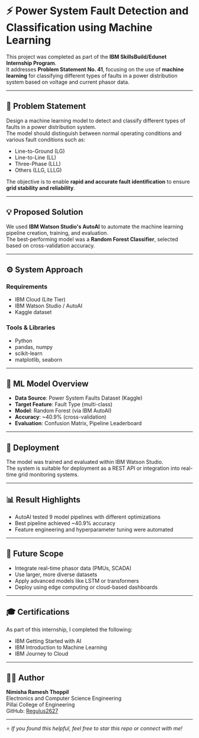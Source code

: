 # ⚡ Power System Fault Detection and Classification using Machine Learning

This project was completed as part of the **IBM SkillsBuild/Edunet Internship Program**.  
It addresses **Problem Statement No. 41**, focusing on the use of **machine learning** for classifying different types of faults in a power distribution system based on voltage and current phasor data.

---

## 📌 Problem Statement

Design a machine learning model to detect and classify different types of faults in a power distribution system.  
The model should distinguish between normal operating conditions and various fault conditions such as:
- Line-to-Ground (LG)
- Line-to-Line (LL)
- Three-Phase (LLL)
- Others (LLG, LLLG)

The objective is to enable **rapid and accurate fault identification** to ensure **grid stability and reliability**.

---

## 💡 Proposed Solution

We used **IBM Watson Studio's AutoAI** to automate the machine learning pipeline creation, training, and evaluation.  
The best-performing model was a **Random Forest Classifier**, selected based on cross-validation accuracy.

---

## ⚙️ System Approach

### Requirements
- IBM Cloud (Lite Tier)
- IBM Watson Studio / AutoAI
- Kaggle dataset

### Tools & Libraries
- Python
- pandas, numpy
- scikit-learn
- matplotlib, seaborn

---

## 🧠 ML Model Overview

- **Data Source**: Power System Faults Dataset (Kaggle)
- **Target Feature**: Fault Type (multi-class)
- **Model**: Random Forest (via IBM AutoAI)
- **Accuracy**: ~40.9% (cross-validation)
- **Evaluation**: Confusion Matrix, Pipeline Leaderboard

---

## 🚀 Deployment

The model was trained and evaluated within IBM Watson Studio.  
The system is suitable for deployment as a REST API or integration into real-time grid monitoring systems.

---

## 📊 Result Highlights

- AutoAI tested 9 model pipelines with different optimizations
- Best pipeline achieved ~40.9% accuracy
- Feature engineering and hyperparameter tuning were automated

---

## 🔭 Future Scope

- Integrate real-time phasor data (PMUs, SCADA)
- Use larger, more diverse datasets
- Apply advanced models like LSTM or transformers
- Deploy using edge computing or cloud-based dashboards

---

## 🎓 Certifications

As part of this internship, I completed the following:
- IBM Getting Started with AI
- IBM Introduction to Machine Learning
- IBM Journey to Cloud

---

## 👩‍💻 Author

**Nimisha Ramesh Thoppil**  
Electronics and Computer Science Engineering  
Pillai College of Engineering  
GitHub: [Regulus2627](https://github.com/Regulus2627)

---

⭐ *If you found this helpful, feel free to star this repo or connect with me!*
